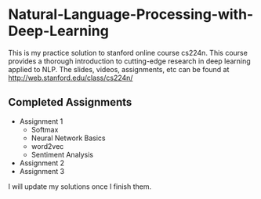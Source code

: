 # Natural-Language-Processing-with-Deep-Learning

This is my practice solution to stanford online course cs224n. This course provides a thorough introduction to cutting-edge research in deep learning applied to NLP. The slides, videos, assignments, etc can be found at <http://web.stanford.edu/class/cs224n/>

## Completed Assignments

* Assignment 1
  * Softmax
  * Neural Network Basics
  * word2vec
  * Sentiment Analysis
* Assignment 2
* Assignment 3

I will update my solutions once I finish them.







